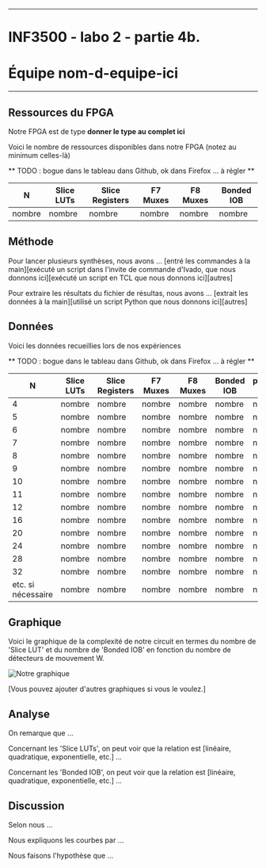 
------------------------------------------------------------------------

# INF3500 - labo 2 - partie 4b.
# Équipe **nom-d-equipe-ici**

------------------------------------------------------------------------


## Ressources du FPGA
Notre FPGA est de type **donner le type au complet ici**

Voici le nombre de ressources disponibles dans notre FPGA (notez au minimum celles-là)


** TODO : bogue dans le tableau dans Github, ok dans Firefox ... à régler **

|N | Slice LUTs | Slice Registers | F7 Muxes | F8 Muxes | Bonded IOB|
|- | ---------- | --------------- | -------- | -------- | ----------|
|nombre | nombre | nombre | nombre | nombre | nombre|

## Méthode

Pour lancer plusieurs synthèses, nous avons ... [entré les commandes à la main][exécuté un script dans l'invite de commande d'Ivado, que nous donnons ici][exécuté un script en TCL que nous donnons ici][autres]

Pour extraire les résultats du fichier de résultas, nous avons ... [extrait les données à la main][utilisé un script Python que nous donnons ici][autres]

## Données

Voici les données recueillies lors de nos expériences

** TODO : bogue dans le tableau dans Github, ok dans Firefox ... à régler **

|N | Slice LUTs | Slice Registers | F7 Muxes | F8 Muxes | Bonded IOB | privimite IBUF | primitive OBUF|
|- | ---------- | --------------- | -------- | -------- | ----------- | -------------- | --------------|
|4 | nombre | nombre | nombre | nombre | nombre | nombre | nombre|
|5 | nombre | nombre | nombre | nombre | nombre | nombre | nombre|
|6 | nombre | nombre | nombre | nombre | nombre | nombre | nombre|
|7 | nombre | nombre | nombre | nombre | nombre | nombre | nombre|
|8 | nombre | nombre | nombre | nombre | nombre | nombre | nombre|
|9 | nombre | nombre | nombre | nombre | nombre | nombre | nombre|
|10 | nombre | nombre | nombre | nombre | nombre | nombre | nombre|
|11 | nombre | nombre | nombre | nombre | nombre | nombre | nombre|
|12 | nombre | nombre | nombre | nombre | nombre | nombre | nombre|
|16 | nombre | nombre | nombre | nombre | nombre | nombre | nombre|
|20 | nombre | nombre | nombre | nombre | nombre | nombre | nombre|
|24 | nombre | nombre | nombre | nombre | nombre | nombre | nombre|
|28 | nombre | nombre | nombre | nombre | nombre | nombre | nombre|
|32 | nombre | nombre | nombre | nombre | nombre | nombre | nombre|
|etc. si nécessaire | nombre | nombre | nombre | nombre | nombre | nombre | nombre|


## Graphique

Voici le graphique de la complexité de notre circuit en termes du nombre de 'Slice LUT' et du nombre de 'Bonded IOB' en fonction du nombre de détecteurs de mouvement W.

![Notre graphique](rapport-ressources-graphique-labo_2.png)

[Vous pouvez ajouter d'autres graphiques si vous le voulez.]

## Analyse

On remarque que ...

Concernant les 'Slice LUTs', on peut voir que la relation est [linéaire, quadratique, exponentielle, etc.] ...

Concernant les 'Bonded IOB', on peut voir que la relation est [linéaire, quadratique, exponentielle, etc.] ...

## Discussion

Selon nous ...

Nous expliquons les courbes par ...

Nous faisons l'hypothèse que ...

